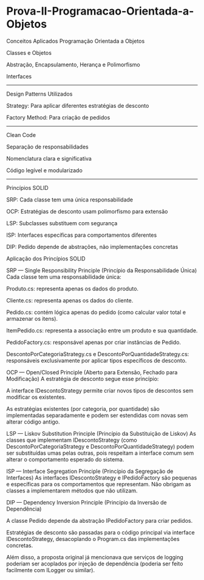 # Prova-II-Programacao-Orientada-a-Objetos

Conceitos Aplicados
Programação Orientada a Objetos

Classes e Objetos

Abstração, Encapsulamento, Herança e Polimorfismo

Interfaces

----------------------------------------------------------

Design Patterns Utilizados

Strategy: Para aplicar diferentes estratégias de desconto

Factory Method: Para criação de pedidos

----------------------------------------------------------

Clean Code

Separação de responsabilidades

Nomenclatura clara e significativa

Código legível e modularizado

----------------------------------------------------------

Princípios SOLID

SRP: Cada classe tem uma única responsabilidade

OCP: Estratégias de desconto usam polimorfismo para extensão

LSP: Subclasses substituem com segurança

ISP: Interfaces específicas para comportamentos diferentes

DIP: Pedido depende de abstrações, não implementações concretas

Aplicação dos Princípios SOLID

SRP — Single Responsibility Principle (Princípio da Responsabilidade Única)
Cada classe tem uma responsabilidade única:

Produto.cs: representa apenas os dados do produto.

Cliente.cs: representa apenas os dados do cliente.

Pedido.cs: contém lógica apenas do pedido (como calcular valor total e armazenar os itens).

ItemPedido.cs: representa a associação entre um produto e sua quantidade.

PedidoFactory.cs: responsável apenas por criar instâncias de Pedido.

DescontoPorCategoriaStrategy.cs e DescontoPorQuantidadeStrategy.cs: responsáveis exclusivamente por aplicar tipos específicos de desconto.

OCP — Open/Closed Principle (Aberto para Extensão, Fechado para Modificação)
A estratégia de desconto segue esse princípio:

A interface IDescontoStrategy permite criar novos tipos de descontos sem modificar os existentes.

As estratégias existentes (por categoria, por quantidade) são implementadas separadamente e podem ser estendidas com novas sem alterar código antigo.

LSP — Liskov Substitution Principle (Princípio da Substituição de Liskov) 
As classes que implementam IDescontoStrategy (como DescontoPorCategoriaStrategy e DescontoPorQuantidadeStrategy) podem ser substituídas umas pelas outras, pois respeitam a interface comum sem alterar o comportamento esperado do sistema.

ISP — Interface Segregation Principle (Princípio da Segregação de Interfaces) 
As interfaces IDescontoStrategy e IPedidoFactory são pequenas e específicas para os comportamentos que representam. Não obrigam as classes a implementarem métodos que não utilizam.

DIP — Dependency Inversion Principle (Princípio da Inversão de Dependência) 

A classe Pedido depende da abstração IPedidoFactory para criar pedidos.

Estratégias de desconto são passadas para o código principal via interface IDescontoStrategy, desacoplando o Program.cs das implementações concretas.

Além disso, a proposta original já mencionava que serviços de logging poderiam ser acoplados por injeção de dependência (poderia ser feito facilmente com ILogger ou similar).

